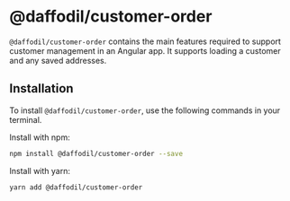 # @daffodil/customer-order
`@daffodil/customer-order` contains the main features required to support customer management in an Angular app. It supports loading a customer and any saved addresses.

## Installation
To install `@daffodil/customer-order`, use the following commands in your terminal.

Install with npm:
```bash
npm install @daffodil/customer-order --save
```

Install with yarn:

```bash
yarn add @daffodil/customer-order
```